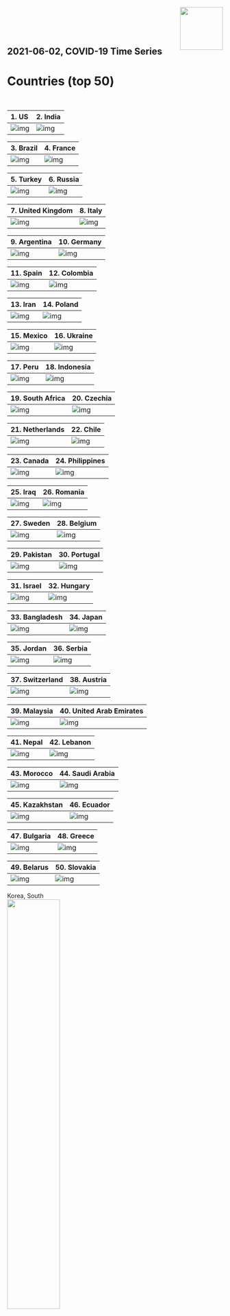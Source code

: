 <img align="right"  height="100" src="/doc/utsw-master-logo-cmyk+BI.png">

 <p>&nbsp;</p> 

 <p>&nbsp;</p> 

## 2021-06-02, COVID-19 Time Series
# Countries (top 50)


 <p>&nbsp;</p> 

|  1. US  |  2. India  |  
|  :---   |   :---   |  
|  ![img](/output/countries_current/US_newCases.png)  |  ![img](/output/countries_current/India_newCases.png)  |  

|  3. Brazil  |  4. France  |  
|  :---   |   :---   |  
|  ![img](/output/countries_current/Brazil_newCases.png)  |  ![img](/output/countries_current/France_newCases.png)  |  

|  5. Turkey  |  6. Russia  |  
|  :---   |   :---   |  
|  ![img](/output/countries_current/Turkey_newCases.png)  |  ![img](/output/countries_current/Russia_newCases.png)  |  

|  7. United Kingdom  |  8. Italy  |  
|  :---   |   :---   |  
|  ![img](/output/countries_current/United Kingdom_newCases.png)  |  ![img](/output/countries_current/Italy_newCases.png)  |  

|  9. Argentina  |  10. Germany  |  
|  :---   |   :---   |  
|  ![img](/output/countries_current/Argentina_newCases.png)  |  ![img](/output/countries_current/Germany_newCases.png)  |  

|  11. Spain  |  12. Colombia  |  
|  :---   |   :---   |  
|  ![img](/output/countries_current/Spain_newCases.png)  |  ![img](/output/countries_current/Colombia_newCases.png)  |  

|  13. Iran  |  14. Poland  |  
|  :---   |   :---   |  
|  ![img](/output/countries_current/Iran_newCases.png)  |  ![img](/output/countries_current/Poland_newCases.png)  |  

|  15. Mexico  |  16. Ukraine  |  
|  :---   |   :---   |  
|  ![img](/output/countries_current/Mexico_newCases.png)  |  ![img](/output/countries_current/Ukraine_newCases.png)  |  

|  17. Peru  |  18. Indonesia  |  
|  :---   |   :---   |  
|  ![img](/output/countries_current/Peru_newCases.png)  |  ![img](/output/countries_current/Indonesia_newCases.png)  |  

|  19. South Africa  |  20. Czechia  |  
|  :---   |   :---   |  
|  ![img](/output/countries_current/South Africa_newCases.png)  |  ![img](/output/countries_current/Czechia_newCases.png)  |  

|  21. Netherlands  |  22. Chile  |  
|  :---   |   :---   |  
|  ![img](/output/countries_current/Netherlands_newCases.png)  |  ![img](/output/countries_current/Chile_newCases.png)  |  

|  23. Canada  |  24. Philippines  |  
|  :---   |   :---   |  
|  ![img](/output/countries_current/Canada_newCases.png)  |  ![img](/output/countries_current/Philippines_newCases.png)  |  

|  25. Iraq  |  26. Romania  |  
|  :---   |   :---   |  
|  ![img](/output/countries_current/Iraq_newCases.png)  |  ![img](/output/countries_current/Romania_newCases.png)  |  

|  27. Sweden  |  28. Belgium  |  
|  :---   |   :---   |  
|  ![img](/output/countries_current/Sweden_newCases.png)  |  ![img](/output/countries_current/Belgium_newCases.png)  |  

|  29. Pakistan  |  30. Portugal  |  
|  :---   |   :---   |  
|  ![img](/output/countries_current/Pakistan_newCases.png)  |  ![img](/output/countries_current/Portugal_newCases.png)  |  

|  31. Israel  |  32. Hungary  |  
|  :---   |   :---   |  
|  ![img](/output/countries_current/Israel_newCases.png)  |  ![img](/output/countries_current/Hungary_newCases.png)  |  

|  33. Bangladesh  |  34. Japan  |  
|  :---   |   :---   |  
|  ![img](/output/countries_current/Bangladesh_newCases.png)  |  ![img](/output/countries_current/Japan_newCases.png)  |  

|  35. Jordan  |  36. Serbia  |  
|  :---   |   :---   |  
|  ![img](/output/countries_current/Jordan_newCases.png)  |  ![img](/output/countries_current/Serbia_newCases.png)  |  

|  37. Switzerland  |  38. Austria  |  
|  :---   |   :---   |  
|  ![img](/output/countries_current/Switzerland_newCases.png)  |  ![img](/output/countries_current/Austria_newCases.png)  |  

|  39. Malaysia  |  40. United Arab Emirates  |  
|  :---   |   :---   |  
|  ![img](/output/countries_current/Malaysia_newCases.png)  |  ![img](/output/countries_current/United Arab Emirates_newCases.png)  |  

|  41. Nepal  |  42. Lebanon  |  
|  :---   |   :---   |  
|  ![img](/output/countries_current/Nepal_newCases.png)  |  ![img](/output/countries_current/Lebanon_newCases.png)  |  

|  43. Morocco  |  44. Saudi Arabia  |  
|  :---   |   :---   |  
|  ![img](/output/countries_current/Morocco_newCases.png)  |  ![img](/output/countries_current/Saudi Arabia_newCases.png)  |  

|  45. Kazakhstan  |  46. Ecuador  |  
|  :---   |   :---   |  
|  ![img](/output/countries_current/Kazakhstan_newCases.png)  |  ![img](/output/countries_current/Ecuador_newCases.png)  |  

|  47. Bulgaria  |  48. Greece  |  
|  :---   |   :---   |  
|  ![img](/output/countries_current/Bulgaria_newCases.png)  |  ![img](/output/countries_current/Greece_newCases.png)  |  

|  49. Belarus  |  50. Slovakia  |  
|  :---   |   :---   |  
|  ![img](/output/countries_current/Belarus_newCases.png)  |  ![img](/output/countries_current/Slovakia_newCases.png)  |  

Korea, South  
<img src="/output/countries_current/Korea, South_newCases.png" width="49.5%"/>    

